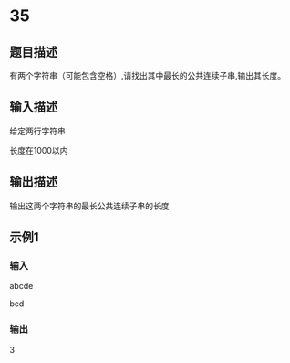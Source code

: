 # 35

## 题目描述

有两个字符串（可能包含空格）,请找出其中最长的公共连续子串,输出其长度。

## 输入描述

给定两行字符串

长度在1000以内

## 输出描述

输出这两个字符串的最长公共连续子串的长度

## 示例1

### 输入

abcde

bcd

### 输出

3
